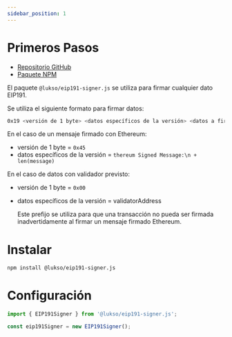 ```yaml
---
sidebar_position: 1
---
```


# Primeros Pasos

- [Repositorio GitHub](https://github.com/lukso-network/tools-eip191-signer)
- [Paquete NPM](https://www.npmjs.com/package/@lukso/eip191-signer.js)

El paquete `@lukso/eip191-signer.js` se utiliza para firmar cualquier dato EIP191.

Se utiliza el siguiente formato para firmar datos:

```bash
0x19 <versión de 1 byte> <datos específicos de la versión> <datos a firmar>
```

En el caso de un mensaje firmado con Ethereum:

- versión de 1 byte = `0x45`
- datos específicos de la versión = `thereum Signed Message:\n + len(message)`

En el caso de datos con validador previsto:

- versión de 1 byte = `0x00`
- datos específicos de la versión = validatorAddress

  Este prefijo se utiliza para que una transacción no pueda ser firmada inadvertidamente al firmar un mensaje firmado Ethereum.

# Instalar

```bash
npm install @lukso/eip191-signer.js
```

# Configuración

```javascript
import { EIP191Signer } from '@lukso/eip191-signer.js';

const eip191Signer = new EIP191Signer();
```
